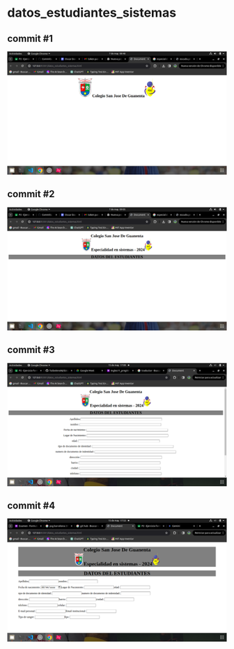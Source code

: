 # datos_estudiantes_sistemas

## commit #1

![captura](1.png "captura_1")

## commit #2
![captura](2.png "captura_2")

## commit #3
![captura](3_.png "captura_3")

## commit #4
![captura](4.png "captura_2")